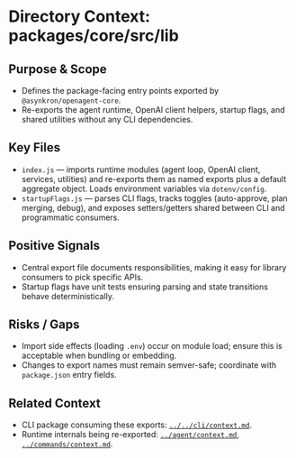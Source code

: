 # Directory Context: packages/core/src/lib

## Purpose & Scope

- Defines the package-facing entry points exported by `@asynkron/openagent-core`.
- Re-exports the agent runtime, OpenAI client helpers, startup flags, and shared utilities without any CLI dependencies.

## Key Files

- `index.js` — imports runtime modules (agent loop, OpenAI client, services, utilities) and re-exports them as named exports plus a default aggregate object. Loads environment variables via `dotenv/config`.
- `startupFlags.js` — parses CLI flags, tracks toggles (auto-approve, plan merging, debug), and exposes setters/getters shared between CLI and programmatic consumers.

## Positive Signals

- Central export file documents responsibilities, making it easy for library consumers to pick specific APIs.
- Startup flags have unit tests ensuring parsing and state transitions behave deterministically.

## Risks / Gaps

- Import side effects (loading `.env`) occur on module load; ensure this is acceptable when bundling or embedding.
- Changes to export names must remain semver-safe; coordinate with `package.json` entry fields.

## Related Context

- CLI package consuming these exports: [`../../cli/context.md`](../../cli/context.md).
- Runtime internals being re-exported: [`../agent/context.md`](../agent/context.md), [`../commands/context.md`](../commands/context.md).
